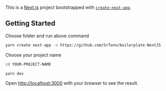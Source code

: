 This is a [Next.js](https://nextjs.org/) project bootstrapped with [`create-next-app`](https://github.com/vercel/next.js/tree/canary/packages/create-next-app).

## Getting Started

Choose folder and run above command

```bash
yarn create next-app -e https://github.com/SrTonn/boilerplate-NextJS

```
Choose your project name

```bash
cd YOUR-PROJECT-NAME

yarn dev
```

Open [http://localhost:3000](http://localhost:3000) with your browser to see the result.